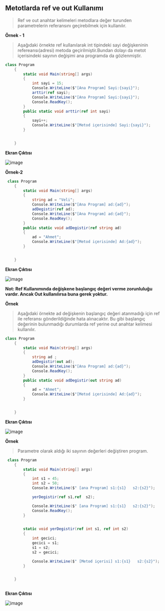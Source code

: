 ## Metotlarda ref ve out Kullanımı ## 
> Ref ve out anahtar kelimeleri metodlara değer turunden parametrelerin referansını geçirebilmek için kullanılır. 


**Örnek - 1**
> Aşağıdaki örnekte ref kullanılarak  int tipindeki sayi değişkeninin refereansı(adresi) metoda geçirilmiştir.Bundan dolayı da metot içerisindeki sayının değişimi ana programda da gözlenmiştir.

```csharp
class Program
    {
        static void Main(string[] args)
        {
            int sayi = 15;
            Console.WriteLine($"[Ana Program] Sayi:{sayi}");
            arttir(ref sayi);
            Console.WriteLine($"[Ana Program] Sayi:{sayi}");
            Console.ReadKey();
        }
        public static void arttir(ref int sayi)
        {
            sayi++;
            Console.WriteLine($"[Metod içerisinde] Sayi:{sayi}");
        }


    }
```

**Ekran Çıktısı**

![image](https://user-images.githubusercontent.com/28144917/143427252-7d9dac94-a9c2-478d-8d64-53ca894807d6.png)

**Örnek-2**

```csharp
 class Program
    {
        static void Main(string[] args)
        {
            string ad = "Veli";
            Console.WriteLine($"[Ana Program] ad:{ad}");
            adDegistir(ref ad);
            Console.WriteLine($"[Ana Program] ad:{ad}");
            Console.ReadKey();
        }
        public static void adDegistir(ref string ad)
        {
            ad = "Ahmet";
            Console.WriteLine($"[Metod içerisinde] Ad:{ad}");
        }


    }
```


**Ekran Çıktısı**

![image](https://user-images.githubusercontent.com/28144917/143427455-45795af4-366b-4ca5-97ec-e55d2908c4ac.png)

**Not: Ref Kullanımında değişkene başlangıç değeri verme zorunluluğu vardır. Ancak Out kullanılırsa buna gerek yoktur.**

**Örnek**
> Aşağıdaki örnekte ad değişkenin başlangıç değeri atanmadığı için ref ile referansı gönderildiğinde hata alınacaktır. Bu gibi başlangıç değerinin bulunmadığı durumlarda ref yerine out anahtar kelimesi kullanılır.

```csharp
class Program
    {
        static void Main(string[] args)
        {
            string ad ;
            adDegistir(out ad);
            Console.WriteLine($"[Ana Program] ad:{ad}");
            Console.ReadKey();
        }
        public static void adDegistir(out string ad)
        {
            ad = "Ahmet";
            Console.WriteLine($"[Metod içerisinde] Ad:{ad}");
        }


    }
```

**Ekran Çıktısı**

![image](https://user-images.githubusercontent.com/28144917/143429363-360acf3c-24f2-4021-885f-519a02e47ac6.png)


**Örnek**
> Parametre olarak aldığı iki sayının değerleri değiştiren program.

```csharp
 class Program
    {
        static void Main(string[] args)
        {
            int s1 = 45;
            int s2 = 50;
            Console.WriteLine($" [ana Program] s1:{s1}   s2:{s2}");

            yerDegistir(ref s1,ref  s2);

            Console.WriteLine($" [ana Program] s1:{s1}   s2:{s2}");
            Console.ReadKey();
        }
        

        static void yerDegistir(ref int s1, ref int s2)
        {
            int gecici;
            gecici = s1;
            s1 = s2;
            s2 = gecici;

            Console.WriteLine($" [Metod içerisi] s1:{s1}   s2:{s2}");
        }


    }
    
 ```
 
 **Ekran Çıktısı**
 
 ![image](https://user-images.githubusercontent.com/28144917/143430448-9c113834-b8f6-45f4-ac0b-1041ad59a0ee.png)
